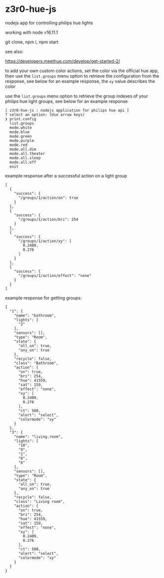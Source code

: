 # z3r0-hue-js

nodejs app for controlling philips hue lights

working with node v16.11.1

git clone, npm i, npm start

see also:

https://developers.meethue.com/develop/get-started-2/

to add your own custom color actions, set the color via the official hue app, then use the `list.groups` menu option to retrieve the configuration from the response, see below for an example response, the `xy` value describes the color

use the `list.groups` menu option to retrieve the group indexes of your philips hue light groups, see below for an example response

```
[ z3r0-hue-js : nodejs application for philips hue api ]
? select an option: (Use arrow keys)
❯ print.config
  list.groups
  mode.white
  mode.blue
  mode.green
  mode.purple
  mode.red
  mode.all.dim
  mode.all.theater
  mode.all.sleep
  mode.all.off
  exit
```

example response after a successful action on a light group

```
[
  {
    "success": {
      "/groups/1/action/on": true
    }
  },
  {
    "success": {
      "/groups/1/action/bri": 254
    }
  },
  {
    "success": {
      "/groups/1/action/xy": [
        0.2409,
        0.276
      ]
    }
  },
  {
    "success": {
      "/groups/1/action/effect": "none"
    }
  }
]
```

example response for getting groups:

```
{
  "1": {
    "name": "bathroom",
    "lights": [
      "2"
    ],
    "sensors": [],
    "type": "Room",
    "state": {
      "all_on": true,
      "any_on": true
    },
    "recycle": false,
    "class": "Bathroom",
    "action": {
      "on": true,
      "bri": 254,
      "hue": 41559,
      "sat": 159,
      "effect": "none",
      "xy": [
        0.2409,
        0.276
      ],
      "ct": 500,
      "alert": "select",
      "colormode": "xy"
    }
  },
  "3": {
    "name": "living.room",
    "lights": [
      "10",
      "9",
      "1",
      "8",
      "6"
    ],
    "sensors": [],
    "type": "Room",
    "state": {
      "all_on": true,
      "any_on": true
    },
    "recycle": false,
    "class": "Living room",
    "action": {
      "on": true,
      "bri": 254,
      "hue": 41559,
      "sat": 159,
      "effect": "none",
      "xy": [
        0.2409,
        0.276
      ],
      "ct": 500,
      "alert": "select",
      "colormode": "xy"
    }
  }
}
```